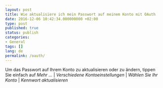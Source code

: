 ```yaml
---
layout: post
title: Wie aktualisiere ich mein Passwort auf meinem Konto mit OAuth
date: 2016-12-06 10:42:34.000000000 +02:00
type: post
published: true
status: publish
categories:
- General
tags: []
lang: de
permalink: /oauth/
---
```


Um das Passwort auf Ihrem Konto zu aktualisieren oder zu ändern, tippen Sie einfach auf *Mehr ...* \| *Verschiedene Kontoeinstellungen* \| *Wählen Sie Ihr Konto* \| *Kennwort aktualisieren*

